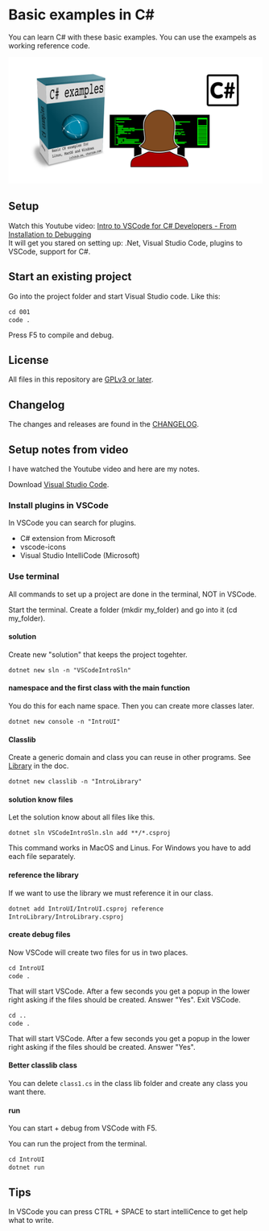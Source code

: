 # Basic examples in C#
You can learn C# with these basic examples. You can use the exampels as working reference code.

![logo](image/logo.png)

## Setup
Watch this Youtube video: [Intro to VSCode for C# Developers - From Installation to Debugging](https://youtu.be/r5dtl9Uq9V0)  
It will get you stared on setting up: .Net, Visual Studio Code, plugins to VSCode, support for C#.

## Start an existing project
Go into the project folder and start Visual Studio code.
Like this:
```
cd 001
code .
```
Press F5 to compile and debug.

## License
All files in this repository are [GPLv3 or later](LICENCE.md).

## Changelog
The changes and releases are found in the [CHANGELOG](CHANGELOG.md).

## Setup notes from video
I have watched the Youtube video and here are my notes.

Download [Visual Studio Code](https://code.visualstudio.com/).  

### Install plugins in VSCode
In VSCode you can search for plugins.
* C# extension from Microsoft
* vscode-icons
* Visual Studio IntelliCode (Microsoft)

### Use terminal
All commands to set up a project are done in the terminal, NOT in VSCode.

Start the terminal. Create a folder (mkdir my_folder) and go into it (cd my_folder).

#### solution
Create new "solution" that keeps the project togehter.
```
dotnet new sln -n "VSCodeIntroSln"
```

#### namespace and the first class with the main function
You do this for each name space. Then you can create more classes later.
```
dotnet new console -n "IntroUI"
```

#### Classlib
Create a generic domain and class you can reuse in other programs.
See [Library](https://docs.microsoft.com/en-us/dotnet/core/tutorials/library-with-visual-studio?tabs=csharp) in the doc.
```
dotnet new classlib -n "IntroLibrary"
```

#### solution know files
Let the solution know about all files like this.
```
dotnet sln VSCodeIntroSln.sln add **/*.csproj
```
This command works in MacOS and Linus. For Windows you have to add each file separately.

#### reference the library
If we want to use the library we must reference it in our class.
```
dotnet add IntroUI/IntroUI.csproj reference IntroLibrary/IntroLibrary.csproj
```

#### create debug files
Now VSCode will create two files for us in two places.

```
cd IntroUI
code .
```
That will start VSCode. After a few seconds you get a popup in the lower right asking if the files should be created. Answer "Yes". Exit VSCode.

```
cd ..
code .
```
That will start VSCode. After a few seconds you get a popup in the lower right asking if the files should be created. Answer "Yes".

#### Better classlib class
You can delete `class1.cs` in the class lib folder and create any class you want there.

#### run
You can start + debug from VSCode with F5.

You can run the project from the terminal.
```
cd IntroUI
dotnet run
```

## Tips
In VSCode you can press CTRL + SPACE to start intelliCence to get help what to write.


